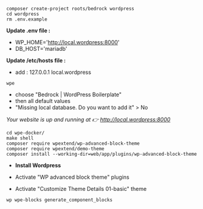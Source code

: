     composer create-project roots/bedrock wordpress
    cd wordpress
    rm .env.example

**Update .env file :**

 - WP_HOME='http://local.wordpress:8000'
 - DB_HOST='mariadb'

**Update /etc/hosts file :**

- add : 127.0.0.1 local.wordpress

`wpe`

- choose "Bedrock | WordPress Boilerplate"
- then all default values
- "Missing local database. Do you want to add it" > No

*Your website is up and running at 👉 http://local.wordpress:8000*

    cd wpe-docker/
    make shell
    composer require wpextend/wp-advanced-block-theme
    composer require wpextend/demo-theme
    composer install --working-dir=web/app/plugins/wp-advanced-block-theme

- **Install Wordpress**

- Activate "WP advanced block theme" plugins
- Activate "Customize Theme Details 01-basic" theme

`wp wpe-blocks generate_component_blocks`